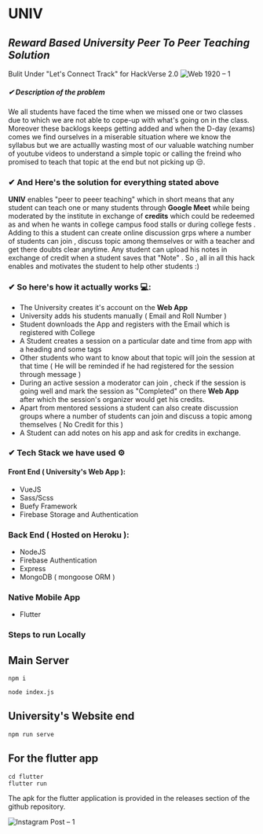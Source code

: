 # UNIV 
## _Reward Based University Peer To Peer Teaching Solution_
Bulit Under  "Let's Connect Track" for HackVerse 2.0 
![Web 1920 – 1](https://user-images.githubusercontent.com/59276987/109405459-ae39a200-7996-11eb-8f06-6862a1591197.png)

 ##### ✔ Description  of the problem
 We all students have faced the time when we missed one or two classes due to which we are not able to cope-up with what's going on in the class. Moreover these backlogs keeps getting added and when the D-day (exams) comes we find ourselves in a miserable situation where we know the syllabus but we are actuallly wasting most of our valuable watching number of youtube videos to understand a simple topic or calling the freind who promised to teach that topic at the end but not picking up 😒.
### ✔  And Here's the solution for everything stated above 
**UNIV** enables "peer to peeer teaching" which in short means that any student can teach one or many students through  **Google Meet** while being moderated by the institute in exchange of **credits** which  could be redeemed as and when he wants in college campus food stalls or during college fests . Adding to this  a student can create online discussion grps where a number of students can join , discuss topic among themselves or with a teacher and get there doubts clear anytime. Any student can upload his notes  in exchange of credit when a student saves that "Note" . So , all in all this hack enables and motivates the student to help other students :)

### ✔  So here's how it actually works 💻:
- The University creates it's account on the **Web App**
- University adds his students manually ( Email and Roll Number )
- Student downloads the App and registers with the Email which is registered with College
- A Student creates a session on a particular date and time from app with a heading and some tags
- Other students who want to know about that topic will join the session at that time ( He will  be reminded if he had registered for the session through message )
- During an active session a moderator can join , check if the session is going well and mark the session as "Completed" on there  **Web App**  after which the session's organizer would get his credits.
- Apart from mentored sessions a student can also create discussion groups where a number of students can join and discuss a topic among themselves ( No Credit for this )
- A Student can add notes on his app and  ask for  credits in exchange.

### ✔  Tech Stack we have used ⚙

#### Front End ( University's Web App ):
- VueJS 
- Sass/Scss
- Buefy Framework
- Firebase Storage and Authentication
### Back End  ( Hosted on Heroku ):
- NodeJS
- Firebase Authentication
- Express
- MongoDB ( mongoose ORM )
### Native Mobile App 
- Flutter

### Steps to run Locally

## Main Server 
```
npm i
```
```
node index.js
```
## University's Website end
```
npm run serve
```
## For the flutter app 

```
cd flutter
flutter run
```

The apk for the flutter application is provided in the releases section of the github repository. 

![Instagram Post – 1](https://user-images.githubusercontent.com/59276987/109385463-0c746f80-791a-11eb-89d9-33a60c133527.png)











